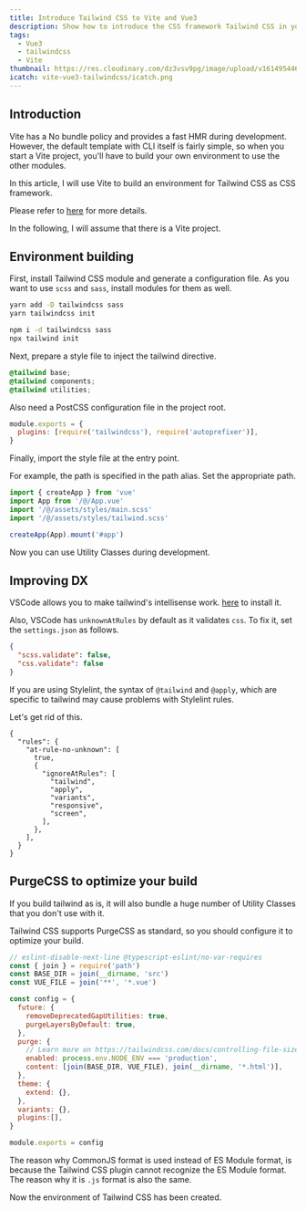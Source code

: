 ```yaml
---
title: Introduce Tailwind CSS to Vite and Vue3
description: Show how to introduce the CSS framework Tailwind CSS in your Vite project. In addition, explain how to set up Stylelint rules and VSCode for Tailwind CSS.
tags:
  - Vue3
  - tailwindcss
  - Vite
thumbnail: https://res.cloudinary.com/dz3vsv9pg/image/upload/v1614954463/vite-vue3-tailwindcss/thumbnail.png
icatch: vite-vue3-tailwindcss/icatch.png
---
```


## Introduction

Vite has a No bundle policy and provides a fast HMR during development.
However, the default template with CLI itself is fairly simple, so when you start a Vite project,
you'll have to build your own environment to use the other modules.

In this article, I will use Vite to build an environment for Tailwind CSS as CSS framework.

Please refer to [here](https://github.com/TomokiMiyauci/vite-vue3-template) for more details.

In the following, I will assume that there is a Vite project.

## Environment building

First, install Tailwind CSS module and generate a configuration file.
As you want to use `scss` and `sass`, install modules for them as well.

<code-group>
  <code-block label="Yarn" active>

```bash
yarn add -D tailwindcss sass
yarn tailwindcss init
```

  </code-block>

  <code-block label="NPM">

```bash
npm i -d tailwindcss sass
npx tailwind init
```

  </code-block>
</code-group>

Next, prepare a style file to inject the tailwind directive.

```css:src/assets/styles/tailwind.scss
@tailwind base;
@tailwind components;
@tailwind utilities;
```

Also need a PostCSS configuration file in the project root.

```js:postcss.config.js
module.exports = {
  plugins: [require('tailwindcss'), require('autoprefixer')],
}
```

Finally, import the style file at the entry point.

<alert>For example, the path is specified in the path alias. Set the appropriate path.</alert>

```ts:src/main.ts
import { createApp } from 'vue'
import App from '/@/App.vue'
import '/@/assets/styles/main.scss'
import '/@/assets/styles/tailwind.scss'

createApp(App).mount('#app')
```

Now you can use Utility Classes during development.

## Improving DX

VSCode allows you to make tailwind's intellisense work.
[here](https://marketplace.visualstudio.com/items?itemName=bradlc.vscode-tailwindcss) to install it.

Also, VSCode has `unknownAtRules` by default as it validates `css`.
To fix it, set the `settings.json` as follows.

```json:.vscode/settings.json
{
  "scss.validate": false,
  "css.validate": false
}
```

If you are using Stylelint, the syntax of `@tailwind` and `@apply`,
which are specific to tailwind may cause problems with Stylelint rules.

Let's get rid of this.

```json[.stylelintrc]
{
  "rules": {
    "at-rule-no-unknown": [
      true,
      {
        "ignoreAtRules": [
          "tailwind",
          "apply",
          "variants",
          "responsive",
          "screen",
        ],
      },
    ],
  }
}
```

## PurgeCSS to optimize your build

If you build tailwind as is, it will also bundle a huge number of Utility Classes that you don't use with it.

Tailwind CSS supports PurgeCSS as standard, so you should configure it to optimize your build.

```js:tailwind.config.js
// eslint-disable-next-line @typescript-eslint/no-var-requires
const { join } = require('path')
const BASE_DIR = join(__dirname, 'src')
const VUE_FILE = join('**', '*.vue')

const config = {
  future: {
    removeDeprecatedGapUtilities: true,
    purgeLayersByDefault: true,
  },
  purge: {
    // Learn more on https://tailwindcss.com/docs/controlling-file-size/#removing-unused-css
    enabled: process.env.NODE_ENV === 'production',
    content: [join(BASE_DIR, VUE_FILE), join(__dirname, '*.html')],
  },
  theme: {
    extend: {},
  },
  variants: {},
  plugins:[],
}

module.exports = config
```

The reason why CommonJS format is used instead of ES Module format,
is because the Tailwind CSS plugin cannot recognize the ES Module format.
The reason why it is `.js` format is also the same.

Now the environment of Tailwind CSS has been created.
